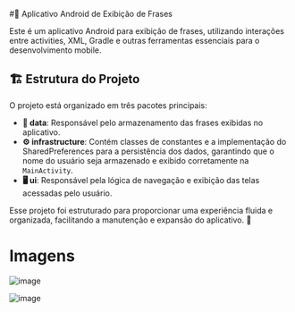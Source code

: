 #📱 Aplicativo Android de Exibição de Frases

Este é um aplicativo Android para exibição de frases, utilizando interações entre activities, XML, Gradle e outras ferramentas essenciais para o desenvolvimento mobile.

## 🏗️ Estrutura do Projeto
O projeto está organizado em três pacotes principais:

- **📂 data**: Responsável pelo armazenamento das frases exibidas no aplicativo.
- **⚙️ infrastructure**: Contém classes de constantes e a implementação do SharedPreferences para a persistência dos dados, garantindo que o nome do usuário seja armazenado e exibido corretamente na `MainActivity`.
- **🖥️ ui**: Responsável pela lógica de navegação e exibição das telas acessadas pelo usuário.

Esse projeto foi estruturado para proporcionar uma experiência fluida e organizada, facilitando a manutenção e expansão do aplicativo. 🚀

# Imagens
![image](https://github.com/user-attachments/assets/c8ebf412-ecac-40a3-8bc6-ebc0ed1c5416)

![image](https://github.com/user-attachments/assets/94e8ad58-bbb3-439d-8589-021658c163d3)


